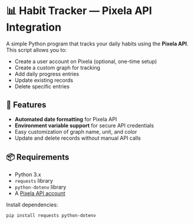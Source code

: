 # 📊 Habit Tracker — Pixela API Integration

A simple Python program that tracks your daily habits using the **Pixela API**.  
This script allows you to:
- Create a user account on Pixela (optional, one-time setup)
- Create a custom graph for tracking
- Add daily progress entries
- Update existing records
- Delete specific entries

## 🚀 Features
- **Automated date formatting** for Pixela API
- **Environment variable support** for secure API credentials
- Easy customization of graph name, unit, and color
- Update and delete records without manual API calls

## 📦 Requirements
- Python 3.x
- `requests` library
- `python-dotenv` library
- A [Pixela API account](https://pixe.la/)

Install dependencies:
```bash
pip install requests python-dotenv
